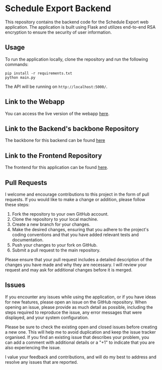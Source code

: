 # Schedule Export Backend

This repository contains the backend code for the Schedule Export web application. The application is built using Flask and utilizes end-to-end RSA encryption to ensure the security of user information.

## Usage

To run the application locally, clone the repository and run the following commands:

```
pip install -r requirements.txt
python main.py
```

The API will be running on `http://localhost:5000/`.

## Link to the Webapp

You can access the live version of the webapp [here](https://western-schedule-exporter.web.app/).

## Link to the Backend's backbone Repository

The backbone for this backend can be found [here](https://github.com/ameenalasady/ScheduleExporterBackEnd)

## Link to the Frontend Repository

The frontend for this application can be found [here](https://github.com/ameenalasady/uwoTimetableCSV).

## Pull Requests

I welcome and encourage contributions to this project in the form of pull requests. If you would like to make a change or addition, please follow these steps:

1. Fork the repository to your own GitHub account.
2. Clone the repository to your local machine.
3. Create a new branch for your changes.
4. Make the desired changes, ensuring that you adhere to the project's coding conventions and that you have added relevant tests and documentation.
5. Push your changes to your fork on GitHub.
6. Submit a pull request to the main repository.

Please ensure that your pull request includes a detailed description of the changes you have made and why they are necessary. I will review your request and may ask for additional changes before it is merged.

## Issues

If you encounter any issues while using the application, or if you have ideas for new features, please open an issue on the GitHub repository. When opening an issue, please provide as much detail as possible, including the steps required to reproduce the issue, any error messages that were displayed, and your system configuration.

Please be sure to check the existing open and closed issues before creating a new one. This will help me to avoid duplication and keep the issue tracker organised. If you find an existing issue that describes your problem, you can add a comment with additional details or a "+1" to indicate that you are also experiencing the issue.

I value your feedback and contributions, and will do my best to address and resolve any issues that are reported.
